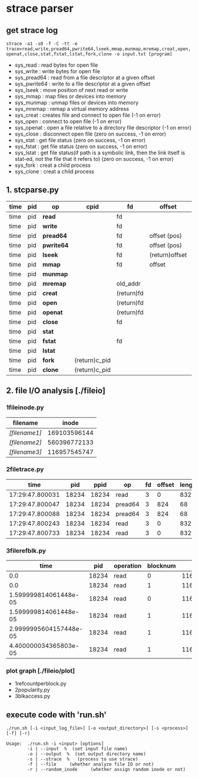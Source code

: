 # strace parser

## get strace log
`strace -a1 -s0 -f -C -tt -e trace=read,write,pread64,pwrite64,lseek,mmap,munmap,mremap,creat,open,openat,close,stat,fstat,lstat,fork,clone -o input.txt [program]`
* sys\_read : read bytes for open file<br>
* sys\_write : write bytes for open file<br>
* sys\_pread64 : read from a file descriptor at a given offset<br>
* sys\_pwrite64 : write to a file descriptor at a given offset<br>
* sys\_lseek : move position of next read or write<br>
* sys\_mmap : map files or devices into memory<br>
* sys\_munmap : unmap files or devices into memory<br>
* sys\_mremap : remap a virtual memory address<br>
* sys\_creat : creates file and connect to open file (-1 on error)<br>
* sys\_open : connect to open file (-1 on error)<br>
* sys\_openat : open a file relative to a directory file descriptor (-1 on error)<br>
* sys\_close : disconnect open file (zero on success, -1 on error)<br>
* sys\_stat : get file status (zero on success, -1 on error)<br>
* sys\_fstat : get file status (zero on success, -1 on error)<br>
* sys\_lstat : get file status(if path is a symbolic link, then the link itself is stat-ed, not the file that it refers to) (zero on success, -1 on error)<br>
* sys\_fork : creat a child process<br>
* sys\_clone : creat a child process<br>

## 1. stcparse.py
**time** | **pid** | **op** | **cpid** | **fd** | **offset** | **length** | **mem\_addr** | **filename** | **inode**
---- | ---- | ---- | ---- | ---- | ---- | ---- | ---- | ---- | ----
time | pid | **read** | | fd | | (return)count | | | |
time | pid | **write** | | fd | | (return)count | | | |
time | pid | **pread64** | | fd | offset (pos) | (return)count | | | |
time | pid | **pwrite64** | | fd | offset (pos) | (return)count | | | |
time | pid | **lseek** | | fd | (return)offset | | | |
time | pid | **mmap** | | fd | offset | length | (return)addr | |
time | pid | **munmap** | | | | length | addr | |
time | pid | **mremap** | | old\_addr | | new\_len | (return)new\_addr | |
time | pid | **creat** | | (return)fd | | | | \*pathname |
time | pid | **open** | | (return)fd | | | | \*filename |
time | pid | **openat** | | (return)fd | | | | \*pathname |
time | pid | **close** | | fd | | | | | |
time | pid | **stat** | | | | | | \*path | st\_ino |
time | pid | **fstat** | | fd | | | | | st\_ino |
time | pid | **lstat** | | | | | | \*path | st\_ino |
time | pid | **fork** | (return)c\_pid | | | | | | |
time | pid | **clone** | (return)c\_pid | | | | | | |

## 2. file I/O analysis  [./fileio]
### 1fileinode.py
**filename** | **inode**
---- | ----
*[filename1]* | 169103596144
*[filename2]* | 560396772133
*[filename3]* | 116957545747

### 2filetrace.py
**time** | **pid** | **ppid** | **op** | **fd** | **offset** | **length** | **inode**
---- | ---- | ---- | ---- | ---- | ---- | ---- | ----
17:29:47.800031 | 18234 | 18234 | read | 3 | 0 | 832 | 169103596144
17:29:47.800047 | 18234 | 18234 | pread64 | 3 | 824 | 68 | 169103596144
17:29:47.800088 | 18234 | 18234 | pread64 | 3 | 824 | 68 | 169103596144
17:29:47.800243 | 18234 | 18234 | read | 3 | 0 | 832 | 560396772133
17:29:47.800733 | 18234 | 18234 | read | 3 | 0 | 832 | 342931731962

### 3filerefblk.py
**time** | **pid** | **operation** | **blocknum** | **inode**
---- | ---- | ---- | ---- | ----
0.0 | 18234 | read | 0 | 116957545747
0.0 | 18234 | read | 1 | 116957545747
1.599999814061448e-05 | 18234 | read | 0 | 116957545747 
1.599999814061448e-05 | 18234 | read | 1 | 116957545747 
2.9999995604157448e-05 | 18234 | read | 1 | 116957545747 
4.400000034365803e-05 | 18234 | read | 1 | 116957545747 

### plot graph  [./fileio/plot]
 * 1refcountperblock.py
 * 2popularity.py
 * 3blkaccess.py

## execute code with 'run.sh'
`./run.sh [-i <input_log_file>] [-o <output_directory>] [-s <process>] [-f] [-r]`

```
Usage:  ./run.sh -i <input> [options]
        -i | --input  %  (set input file name)
        -o | --output  %  (set output directory name)
        -s | --strace  %   (process to use strace)
        -f | --file     (whether analyze file IO or not)
        -r | --random_inode     (whether assign random inode or not)
```
